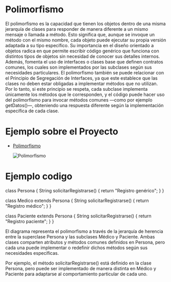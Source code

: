 # Polimorfismo

El polimorfismo es la capacidad que tienen los objetos dentro de una misma jerarquía de clases para responder de manera diferente a un mismo mensaje o llamada a método. 
Esto significa que, aunque se invoque un método con el mismo nombre, cada objeto puede ejecutar su propia versión adaptada a su tipo específico.
Su importancia en el diseño orientado a objetos radica en que permite escribir código genérico que funciona con distintos tipos de objetos sin necesidad de conocer sus detalles internos. 
Además, fomenta el uso de interfaces o clases base que definen contratos comunes, los cuales son implementados por las subclases según sus necesidades particulares.
El polimorfismo también se puede relacionar con el Principio de Segregación de Interfaces, ya que este establece que las clases no deben estar obligadas a implementar métodos que no utilizan. 
Por lo tanto, si este principio se respeta, cada subclase implementa únicamente los métodos que le corresponden, y el código puede hacer uso del polimorfismo para invocar métodos comunes —como por ejemplo getDatos()—, obteniendo una respuesta diferente según la implementación específica de cada clase.

# Ejemplo sobre el Proyecto 

* [Polimorfismo](https://drive.google.com/file/d/1pEgJMDhQB8PJhytlgOwEFiEF_Cae_2Tu/view?usp=sharing)

  ![Polimorfismo](https://github.com/user-attachments/assets/c85e6e19-d355-4220-99a7-f9ccdcaf95b1)




# Ejemplo codigo 

class Persona {
    String solicitarRegistrarse() {
        return "Registro genérico";
    }
}


class Medico extends Persona {
    String solicitarRegistrarse() {
        return "Registro médico";
    }
}


class Paciente extends Persona {
    String solicitarRegistrarse() {
        return "Registro paciente";
    }
}








El diagrama representa el polimorfismo a través de la jerarquía de herencia entre la superclase Persona y las subclases Médico y Paciente. Ambas clases comparten atributos y métodos comunes definidos en Persona, pero cada una puede implementar o redefinir dichos métodos según sus necesidades específicas.

Por ejemplo, el método solicitarRegistrarse() está definido en la clase Persona, pero puede ser implementado de manera distinta en Médico y Paciente para adaptarse al comportamiento particular de cada uno.
